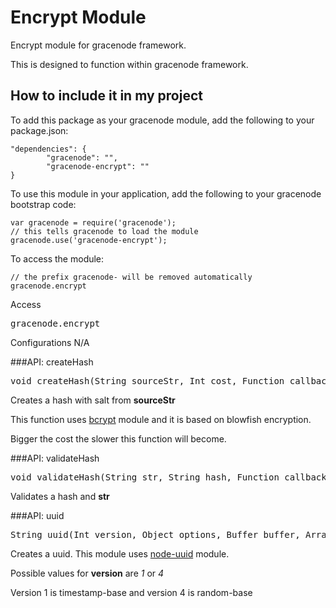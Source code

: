 # Encrypt Module

Encrypt module for gracenode framework.

This is designed to function within gracenode framework.

## How to include it in my project

To add this package as your gracenode module, add the following to your package.json:

```
"dependencies": {
        "gracenode": "",
        "gracenode-encrypt": ""
}
```

To use this module in your application, add the following to your gracenode bootstrap code:

```
var gracenode = require('gracenode');
// this tells gracenode to load the module
gracenode.use('gracenode-encrypt');
```

To access the module:

```
// the prefix gracenode- will be removed automatically
gracenode.encrypt
```

Access
<pre>
gracenode.encrypt
</pre>

Configurations
N/A

###API: createHash

<pre>
void createHash(String sourceStr, Int cost, Function callback)
</pre>

Creates a hash with salt from **sourceStr**

This function uses <a href="https://github.com/ncb000gt/node.bcrypt.js/">bcrypt</a> module and it is based on blowfish encryption.

Bigger the cost the slower this function will become.

###API: validateHash

<pre>
void validateHash(String str, String hash, Function callback)
</pre>

Validates a hash and **str**

###API: uuid

<pre>
String uuid(Int version, Object options, Buffer buffer, Array offset)
</pre>

Creates a uuid. This module uses <a href="https://github.com/broofa/node-uuid">node-uuid</a> module.

Possible values for **version** are *1* or *4*

Version 1 is timestamp-base and version 4 is random-base

